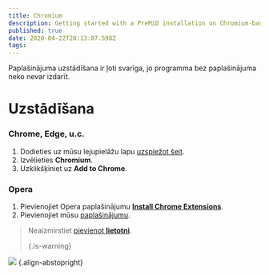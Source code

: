 ```yaml
---
title: Chromium
description: Getting started with a PreMiD installation on Chromium-based browsers
published: true
date: 2020-04-22T20:13:07.598Z
tags:
---
```


Paplašinājuma uzstādīšana ir ļoti svarīga, jo programma bez paplašinājuma neko nevar izdarīt.

# Uzstādīšana
### Chrome, Edge, u.c.
1. Dodieties uz mūsu lejupielāžu lapu [uzspiežot šeit](https://premid.app/downloads).
2. Izvēlieties **Chromium**.
3. Uzklikšķiniet uz **Add to Chrome**.

### Opera
1. Pievienojiet Opera paplašinājumu **[Install Chrome Extensions](https://addons.opera.com/en/extensions/details/install-chrome-extensions/)**.
2. Pievienojiet mūsu [paplašinājumu](https://premid.app/downloads).

> Neaizmirstiet [pievienot **lietotni**](/install). 
> 
> {.is-warning}

![](https://img.icons8.com/color/2x/chrome.png) {.align-abstopright}